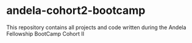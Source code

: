 # andela-cohort2-bootcamp
This repository contains all projects and code written during the Andela Fellowship BootCamp Cohort II
